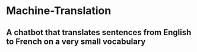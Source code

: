 # Machine-Translation
## A chatbot that translates sentences from English to French on a very small vocabulary
